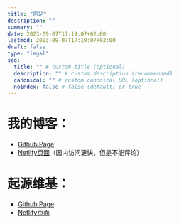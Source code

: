```yaml
---
title: "网站"
description: ""
summary: ""
date: 2023-09-07T17:19:07+02:00
lastmod: 2023-09-07T17:19:07+02:00
draft: false
type: "legal"
seo:
  title: "" # custom title (optional)
  description: "" # custom description (recommended)
  canonical: "" # custom canonical URL (optional)
  noindex: false # false (default) or true
---
```


# 我的博客：

- [Github Page](https://github.com/obscurefreeman/blog)
- [Netlify页面](https://obscurefreeman.netlify.app/)（国内访问更快，但是不能评论）

# 起源维基：

- [Github Page](https://obscurefreeman.github.io/sourcewiki/)
- [Netlify页面](https://sourcewiki.netlify.app/)
